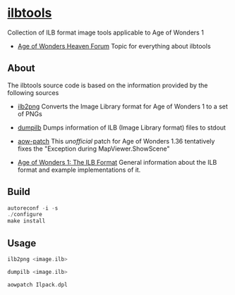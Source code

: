 # [ilbtools](http://github.com/jopadan/ilbtools)
Collection of ILB format image tools applicable to Age of Wonders 1 

- [Age of Wonders Heaven Forum](https://aow.heavengames.com/cgi-bin/forums/display.cgi?action=ct&f=14,2666,,60)
Topic for everything about ilbtools

## About

The ilbtools source code is based on the information provided by the following sources

- [ilb2png](http://github.com/socks-the-fox/ilb2png)
Converts the Image Library format for Age of Wonders 1 to a set of PNGs

- [dumpilb](http://www.jongware.com/aow/binaries/dumpilb.zip)
Dumps information of ILB (Image Library format) files to stdout

- [aow-patch](http://www.github.com/int19h/aow-patch)
This *unofficial* patch for Age of Wonders 1.36 tentatively fixes the "Exception during MapViewer.ShowScene" 

- [Age of Wonders 1: The ILB Format](http://www.jongware.com/aow/aow1.html)
General information about the ILB format and example implementations of it.

## Build

```c
autoreconf -i -s
./configure
make install
```

## Usage

```c
ilb2png <image.ilb>
```

```c
dumpilb <image.ilb>
```

```c
aowpatch Ilpack.dpl
```
